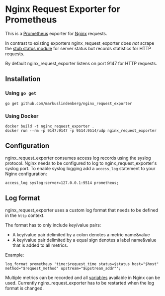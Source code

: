 # Nginx Request Exporter for Prometheus

This is a [Prometheus](https://prometheus.io/) exporter for [Nginx](http://nginx.org/) requests. 

In contrast to existing exporters nginx_request_exporter does *not* scrape the [stub status module](http://nginx.org/en/docs/http/ngx_http_stub_status_module.html) for server status but records statistics for HTTP requests.

By default nginx_request_exporter listens on port 9147 for HTTP requests.

## Installation

### Using `go get`

```
go get github.com/markuslindenberg/nginx_request_exporter
```

### Using Docker

```
docker build -t nginx_request_exporter .
docker run --rm -p 9147:9147 -p 9514:9514/udp nginx_request_exporter
```

## Configuration

nginx_request_exporter consumes access log records using the syslog protocol. Nginx needs to be configured to log to nginx_request_exporter's syslog port. To enable syslog logging add a `access_log` statement to your Nginx configuration:

```
access_log syslog:server=127.0.0.1:9514 prometheus;
```

## Log format

nginx_request_exporter uses a custom log format that needs to be defined in the `http` context.

The format has to only include key/value pairs:

* A key/value pair delimited by a colon denotes a metric name&value
* A key/value pair delimited by a equal sign denotes a label name&value that is added to all metrics.

Example:

```
log_format prometheus 'time:$request_time status=$status host="$host" method="$request_method" upstream="$upstream_addr"';

```

Multiple metrics can be recorded and all [variables](http://nginx.org/en/docs/varindex.html) available in Nginx can be used. 
Currently nginx_request_exporter has to be restarted when the log format is changed.
